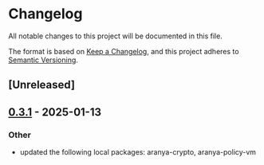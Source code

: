 # Changelog

All notable changes to this project will be documented in this file.

The format is based on [Keep a Changelog](https://keepachangelog.com/en/1.0.0/),
and this project adheres to [Semantic Versioning](https://semver.org/spec/v2.0.0.html).

## [Unreleased]

## [0.3.1](https://github.com/aranya-project/aranya-core/compare/aranya-perspective-ffi-v0.3.0...aranya-perspective-ffi-v0.3.1) - 2025-01-13

### Other

- updated the following local packages: aranya-crypto, aranya-policy-vm
